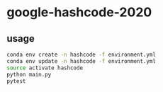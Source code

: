 # google-hashcode-2020

## usage

```bash
conda env create -n hashcode -f environment.yml
conda env update -n hashcode -f environment.yml
source activate hashcode
python main.py
pytest
```

